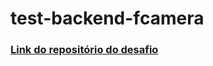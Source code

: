 # test-backend-fcamera

### [Link do repositório do desafio](https://github.com/fcamarasantos/backend-test-java.git)
